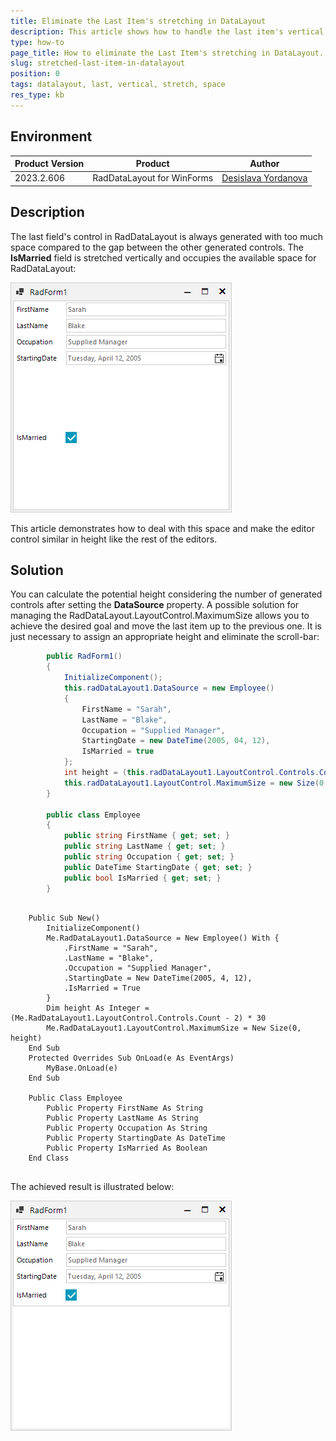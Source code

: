 ```yaml
---
title: Eliminate the Last Item's stretching in DataLayout
description: This article shows how to handle the last item's vertical stretching in the WinForms DataLayout.
type: how-to
page_title: How to eliminate the Last Item's stretching in DataLayout.
slug: stretched-last-item-in-datalayout
position: 0
tags: datalayout, last, vertical, stretch, space
res_type: kb
---
```


## Environment
 
|Product Version|Product|Author|
|----|----|----|
|2023.2.606|RadDataLayout for WinForms|[Desislava Yordanova](https://www.telerik.com/blogs/author/desislava-yordanova)|


## Description

The last field's control in RadDataLayout is always generated with too much space compared to the gap between the other generated controls. The **IsMarried** field is stretched vertically and occupies the available space for RadDataLayout:

![stretched-last-item-in-datalayout001](images/stretched-last-item-in-datalayout001.png)

This article demonstrates how to deal with this space and make the editor control similar in height like the rest of the editors.

## Solution 

You can calculate the potential height considering the number of generated controls after setting the **DataSource** property. A possible solution for managing the RadDataLayout.LayoutControl.MaximumSize allows you to achieve the desired goal and move the last item up to the previous one. It is just necessary to assign an appropriate height and eliminate the scroll-bar: 

````C#
        public RadForm1()
        {
            InitializeComponent();
            this.radDataLayout1.DataSource = new Employee()
            {
                FirstName = "Sarah",
                LastName = "Blake",
                Occupation = "Supplied Manager",
                StartingDate = new DateTime(2005, 04, 12),
                IsMarried = true
            };
            int height = (this.radDataLayout1.LayoutControl.Controls.Count - 2) * 30;
            this.radDataLayout1.LayoutControl.MaximumSize = new Size(0, height);
        }

        public class Employee
        {
            public string FirstName { get; set; }
            public string LastName { get; set; }
            public string Occupation { get; set; }
            public DateTime StartingDate { get; set; }
            public bool IsMarried { get; set; }
        }      

````
````VB.NET

    Public Sub New()
        InitializeComponent()
        Me.RadDataLayout1.DataSource = New Employee() With {
            .FirstName = "Sarah",
            .LastName = "Blake",
            .Occupation = "Supplied Manager",
            .StartingDate = New DateTime(2005, 4, 12),
            .IsMarried = True
        }
        Dim height As Integer = (Me.RadDataLayout1.LayoutControl.Controls.Count - 2) * 30
        Me.RadDataLayout1.LayoutControl.MaximumSize = New Size(0, height)
    End Sub
    Protected Overrides Sub OnLoad(e As EventArgs)
        MyBase.OnLoad(e)
    End Sub

    Public Class Employee
        Public Property FirstName As String
        Public Property LastName As String
        Public Property Occupation As String
        Public Property StartingDate As DateTime
        Public Property IsMarried As Boolean
    End Class
    
````

The achieved result is illustrated below:

![stretched-last-item-in-datalayout002](images/stretched-last-item-in-datalayout002.png)






    
   
  
    
 
